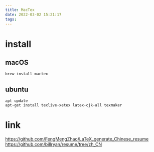 ```yaml
---
title: MacTex
date: 2022-03-02 15:21:17
tags:
---
```


# install

## macOS
```
brew install mactex 
```

## ubuntu
```
apt update
apt-get install texlive-xetex latex-cjk-all texmaker
```

# link
https://github.com/FengMengZhao/LaTeX_generate_Chinese_resume
https://github.com/billryan/resume/tree/zh_CN